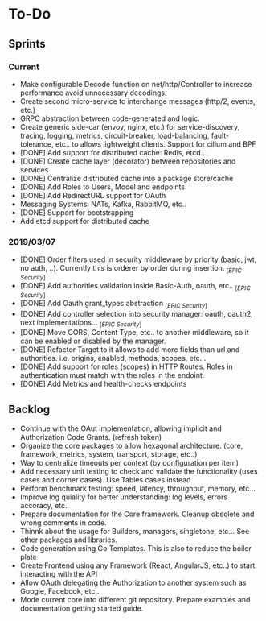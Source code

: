 # To-Do

## Sprints

### Current

- Make configurable Decode function on net/http/Controller to increase performance avoid unnecessary decodings.
- Create second micro-service to interchange messages (http/2, events, etc.)
- GRPC abstraction between code-generated and logic.
- Create generic side-car (envoy, nginx, etc.) for service-discovery, tracing, logging, metrics, circuit-breaker, load-balancing, fault-tolerance, etc.. to allows lightweight clients. Support for cilium and BPF
- [DONE] Add support for distributed cache: Redis, etcd...
- [DONE] Create cache layer (decorator) between repositories and services
- [DONE] Centralize distributed cache into a package store/cache
- [DONE] Add Roles to Users, Model and endpoints.
- [DONE] Add RedirectURL support for OAuth
- Messaging Systems: NATs, Kafka, RabbitMQ, etc..
- [DONE] Support for bootstrapping
- Add etcd support for distributed cache

### 2019/03/07

- [DONE] Order filters used in security middleware by priority (basic, jwt, no auth, ..). Currently this is orderer by order during insertion. <sub>[*EPIC Security*]<sub>
- [DONE] Add authorities validation inside Basic-Auth, oauth, etc.. <sub>[*EPIC Security*]<sub> 
- [DONE] Add Oauth grant_types abstraction <sub>[*EPIC Security*]<sub>
- [DONE] Add controller selection into security manager: oauth, oauth2, next implementations...  <sub>[*EPIC Security*]<sub>
- [DONE] Move CORS, Content Type, etc.. to another middleware, so it can be enabled or disabled by the manager.
- [DONE] Refactor Target to it allows to add more fields than url and authorities. i.e. origins, enabled, methods, scopes, etc...
- [DONE] Add support for roles (scopes) in HTTP Routes. Roles in authentication must match with the roles in the endoint.
- [DONE] Add Metrics and health-checks endpoints

## Backlog

- Continue with the OAut implementation, allowing implicit and Authorization Code Grants. (refresh token)
- Organize the core packages to allow hexagonal architecture. (core, framework, metrics, system, transport, storage, etc..)
- Way to centralize timeouts per context (by configuration per item)
- Add necessary unit testing to check and validate the functionality (uses cases and corner cases). Use Tables cases instead.
- Perform benchmark testing: speed, latency, throughput, memory, etc...
- Improve log quiality for better understanding: log levels, errors accoracy, etc..
- Prepare documentation for the Core framework. Cleanup obsolete and wrong comments in code.
- Thinnk about the usage for Builders, managers, singletone, etc... See other packages and libraries.
- Code generation using Go Templates. This is also to reduce the boiler plate
- Create Frontend using any Framework (React, AngularJS, etc..) to start interacting with the API
- Allow OAuth delegating the Authorization to another system such as Google, Facebook, etc..
- Mode current core into different git repository. Prepare examples and documentation getting started guide.